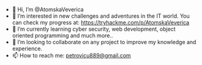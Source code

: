 - 👋 Hi, I’m @AtomskaVeverica
- 👀 I’m interested in new challenges and adventures in the IT world. You can check my progress at:  https://tryhackme.com/p/AtomskaVeverica
- 🌱 I’m currently learning cyber security, web development, object oriented programming and much more..
- 💞️ I’m looking to collaborate on any project to improve my knowledge and experience. 
- 📫 How to reach me: petrovicu889@gmail.com  

<!---
VevericAtomska/VevericAtomska is a ✨ special ✨ repository because its `README.md` (this file) appears on your GitHub profile.
You can click the Preview link to take a look at your changes.
--->
